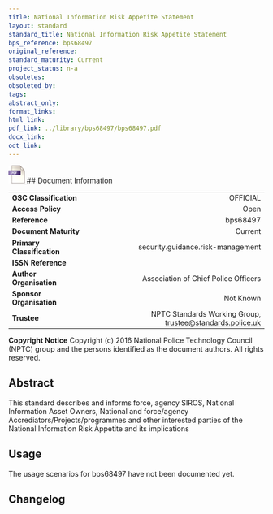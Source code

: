 ```yaml
---
title: National Information Risk Appetite Statement
layout: standard
standard_title: National Information Risk Appetite Statement
bps_reference: bps68497
original_reference: 
standard_maturity: Current
project_status: n-a
obsoletes: 
obsoleted_by: 
tags: 
abstract_only:
format_links:
html_link: 
pdf_link: ../library/bps68497/bps68497.pdf
docx_link: 
odt_link: 
---
```


<a target="_blank" href="../library/bps68497/bps68497.pdf">
    <img src="../images/pdf@0.5x.png" alt="pdf link" title="pdf link" style="max-height:35px;">
</a>
## Document Information

|||
| :------- | ------: |
| **GSC Classification**     | OFFICIAL |
| **Access Policy**          | Open |
| **Reference**              | bps68497  |
| **Document Maturity**      | Current |
| **Primary Classification** | security.guidance.risk-management |
| **ISSN Reference**         |  |
| **Author Organisation**    |Association of Chief Police Officers|
| **Sponsor Organisation**   |Not Known|
| **Trustee**                | NPTC Standards Working Group, <a href="mailto:trustee@standards.police.uk?subject=bps68497 National Information Risk Appetite Statement">trustee@standards.police.uk |

**Copyright Notice**
Copyright (c) 2016 National Police Technology Council (NPTC) group and the persons identified as the document authors. All rights reserved.

## Abstract
This standard describes and informs force, agency SIROS, National Information Asset Owners, National and force/agency Accrediators/Projects/programmes and other interested parties of the National Information Risk Appetite and its implications
        
## Usage
The usage scenarios for bps68497 have not been documented yet.

## Changelog


